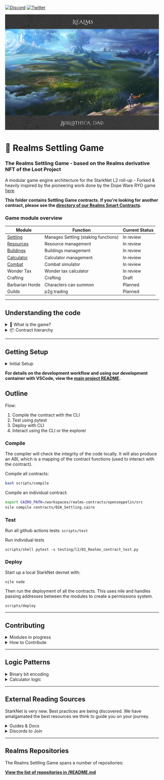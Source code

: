 [![Discord](https://badgen.net/badge/icon/discord?icon=discord&label)](https://discord.gg/uQnjZhZPfu)
[![Twitter](https://badgen.net/badge/icon/twitter?icon=twitter&label)](https://twitter.com/LootRealms)

![This is an image](/static/realmsxbibliotheca.jpg)

# 🏰 Realms Settling Game

### The Realms Settling Game - based on the Realms derivative NFT of the Loot Project

A modular game engine architecture for the StarkNet L2 roll-up - Forked & heavily inspired by the pioneering work done by the Dope Ware RYO game [here](https://github.com/dopedao/RYO).

**This folder contains Settling Game contracts. If you're looking for another contract, please see the [directory of our Realms Smart Contracts](/).**

### Game module overview

| Module          | Function                             | Current Status |
| --------------- | ------------------------------------ | -------------- |
| [Settling](./L01_Settling.cairo)        | Manages Settling (staking functions) | In review      |
| [Resources](./L02_Resources.cairo)       | Resource management                  | In review      |
| [Buildings](./L03_Buildings.cairo)       | Buildings management                 | In review      |
| [Calculator](./L04_Calculator.cairo)      | Calculator management                | In review      |
| [Combat](./L06_Combat.cairo)          | Combat simulator                     | In review      |
| Wonder Tax      | Wonder tax calculator                | In review      |
| Crafting        | Crafting                             | Draft          |
| Barbarian Horde | Characters can summon                | Planned        |
| Guilds          | p2g trading                          | Planned        |

<hr>

## Understanding the code
<details><summary> 🤔 What is the game?</summary>

<hr>

### Picture a million players all asynchronously working the blockchain; harvesting resources, building alliances, & slaying foes.

*Step one* -> Read the [Master Scroll](https://docs.bibliothecadao.xyz/lootverse-master-scroll/
). This is our deep dive into everything about the game. The Master Scroll is the source of truth before this readme.

tldr; <br>
Settling is an on-chain game of economics and Chivarly built on-top of ZK-STARKS. Earn resources by staking your Realms, raid rivals, steal loot & form on-chain alliances to crush your enemies.

Settling is entirely on-chain; the UI is purely just a client for a distributed backend. Feel free to create your own superior client if you wish.

The game is all open-source and we encourage people to build modules and contribute.

</details>

<details><summary>📦 Contract hierarchy</summary>

### Player Account
  - A player with a wallet
  
### Governance Account
  - An admin who controls the Arbiter.
  - The admin may be an L2 DAO to administer governance decisions
    voted through on L2, where voting will be cheap.
  - Governance might enable a new module to have write-access to
    and important game variable. For example, to change the location
    that a player is currently in. All other modules that read and use location
    would be affected by this.
### Arbiter (most power in the system).
  - Can update/add module mappings in ModuleController.
### ModuleController (mapping of deployments to module_ids).
  - The game 'swichboard' that connects all modules.
  - Is the reference point for all modules. Modules call this
    contract as the source of truth for the address of other modules.
  - The controller stores where modules can be found, and which modules
    have write access to other modules.
### Modules (open ended set)
  - Game mechanics (where a player would interact to play).
  - Storage modules (game variables).
  - L1 connectors (for integrating L1 state/ownership to L2)
  - Other arbitrary contracts
  - Module logic contained in L (e.g L_Settling.cairo) and state in S (S_Settling.cairo)

</details>

<hr>

## Getting Setup

<details><summary>Initial Setup</summary>


Clone this repo and use our docker shell to interact with starknet:

``` bash
git clone git@github.com:BibliothecaForAdventurers/realms-contracts.git
cd realms-contracts
scripts/shell starknet --version
```

The CLI allows you to deploy to StarkNet and read/write to contracts
already deployed. The CLI communicates with a server that StarkNet
runs, which bundles the requests, executes the program (contracts are
Cairo programs), creates and aggregates validity proofs, then posts them
to the Goerli Ethereum testnet. Learn more in the Cairo language and StarkNet
docs [here](https://www.cairo-lang.org/docs/), which also has instructions for manual
installation if you are not using docker.


</details>

**For details on the development workflow and using our development container with VSCode, view the [main project README](/README.md).**

## Outline

Flow:

1. Compile the contract with the CLI
2. Test using pytest
3. Deploy with CLI
4. Interact using the CLI or the explorer

### Compile

The compiler will check the integrity of the code locally.
It will also produce an ABI, which is a mapping of the contract functions
(used to interact with the contract).

Compile all contracts:

```bash
bash scripts/compile
```

Compile an individual contract:

```bash
export CAIRO_PATH=/workspaces/realms-contracts/openzeppelin/src
nile compile contracts/02A_Settling.cairo
```

### Test

Run all github actions tests: `scripts/test`

Run individual tests

```
scripts/shell pytest -s testing/l2/01_Realms_contract_test.py
```

### Deploy

Start up a local StarkNet devnet with:

```
nile node
```

Then run the deployment of all the contracts. This uses nile
and handles passing addresses between the modules to create a
permissions system.

```
scripts/deploy
```
</details>

<hr>

## Contributing

<details><summary>Modules in progress</summary>

- [x] Settling
- [x] Buildings
- [x] Resources
- [x] Army Building
- [x] Raiding
- [] Crafting
- [] Guilds

</details>

<details><summary>How to Contribute</summary>

We encourage pull requests!

</details>
<hr>

## Logic Patterns

<details><summary>Binary bit encoding</summary>
To minimise storage costs (we should always do this where we can) we back felts with binary numbers

For the Realms Data we are storing all the traits, resources and wonders within a single felt.

This technique was borrowed from the Dopewars engine (credit goes to @eth_worm)

#### Define the values in binary

```
struct RealmData:
    member cities : felt  # eg: 7 cities = 111
    member regions : felt  # eg: 4 regions = 100
    member rivers : felt  # eg: 60 rivers = 111100
    member harbours : felt  #  eg: 10 harbours = 1010
    member resource_number : felt  #  eg: 5 resource_number = 101
    member resource_1 : felt  # eg: 1 resource_1 = 1
    member resource_2 : felt  # eg: 2 resource_2 = 10
    member resource_3 : felt  # eg: 3 resource_3 = 11
    member resource_4 : felt  # eg: 4 resource_4 = 100
    member resource_5 : felt  # eg: 5 resource_5 = 101
    member resource_6 : felt  # eg: 0 resource_6 = 0 (0 if no resource)
    member resource_7 : felt  # eg: 0 resource_7 = 0 (0 if no resource)
    member wonder : felt  # eg: 50 wonder = 110010 (50 wonders)
    member order : felt # eg: 3 = 11
end
```

#### Pack binary bits

Define how large the mask is needed for a value.

We will use rivers as an example since it's highest value is 60, which equates to 6 bits. We will use an 8 bit mask on all values to keep things consistent (this could be what ever you like).

Next, take the binary values and create their 8 bit representations, e.g.:

| trait           | decimal | binary | 8 bit      |
| --------------- | ------- | ------ | ---------- |
| cities          | 7       | 111    | `00000111` |
| regions         | 4       | 100    | `00000100` |
| rivers          | 60      | 111100 | `00111100` |
| harbours        | 10      | 1010   | `00001010` |
| resource_number | 5       | 101    | `00000101` |
| resource_1      | 1       | 1      | `00000001` |
| resource_2      | 2       | 10     | `00000010` |
| resource_3      | 3       | 11     | `00000011` |
| resource_4      | 4       | 100    | `00000100` |
| resource_5      | 5       | 101    | `00000101` |
| resource_6      | 0       | 0      | `00000000` |
| resource_7      | 0       | 0      | `00000000` |
| wonder          | 50      | 110010 | `00110010` |
| order           | 3       | 10     | `00000011` |

Then concatenate the 8 bit values. This way, you'll get a 112 bit number (14 values \* 8 bits for each value). The value for cities (`00000111`) will be the least significant ("rightmost") and the value for order (`00000011`) will be the most significant ("leftmost") position:

```
0000001100110010000000000000000000000101000001000000001100000010000000010000010100001010001111000000010000000111
```

Then convert to decimal and this is the realms traits to store in the felt:

```
64808636960354064279015241024519
```

Then this function will unpack the the decimal into bits

```
unpack_data()
```

Same method is used for packing the values of resources needed to build

```
# ids - 8 bit
resource_1 = 5 = 00000001
resource_2 = 10 = 00000010
resource_3 = 12 = 00000011
resource_4 = 21 = 00000100
resource_5 = 9 = 00000101

0000010100000100000000110000001000000001

21542142465

# values 14 bit - max 10000 = 0b10011100010000
resource_1_values = 00000000001010
resource_2_values = 00000000001010
resource_3_values = 00000000001010
resource_4_values = 00000000001010
resource_5_values = 00000000001010

0000000000101000000000001010000000000010100000000000101000000000001010

720619923528908810
```

</details>

<details><summary>Calculator logic</summary>
<p>

'Storage is expensive, compute is cheap' - I wise man once said this... (@eth_worm)

Calldata will always be expensive on decentralised blockchain. StarkNet allows cheap computation, so where possible we should always compute the value rather than save in the state.

Settling of the Realms contains many computed values that get parsed around the dapp. The calculations for all these should be maintained within a central calculator logic contract. This contract contains no state at all, and can be upgraded easily.

</p>
</details>

<hr>

## External Reading Sources

StarkNet is very new. Best practices are being discovered. We have amalgamated the best resources we think to guide you on your journey.

<details><summary>Guides & Docs</summary>

- https://perama-v.github.io/cairo/intro/
- https://hackmd.io/@RoboTeddy/BJZFu56wF
- https://starknet.io/docs/
</details>
<details><summary>Discords to Join</summary>

- [Bibliotheca DAO](https://discord.gg/uQnjZhZPfu)
- [StarkNet](https://discord.gg/XzvgKTTptb)
- [MatchBox DAO](https://discord.gg/uj7wMxsmYw)
</details>
<hr>

## Realms Repositories

The Realms Settling Game spans a number of repositories:

**[View the list of repositories in /README.md](/README.md#realms-repositories)**